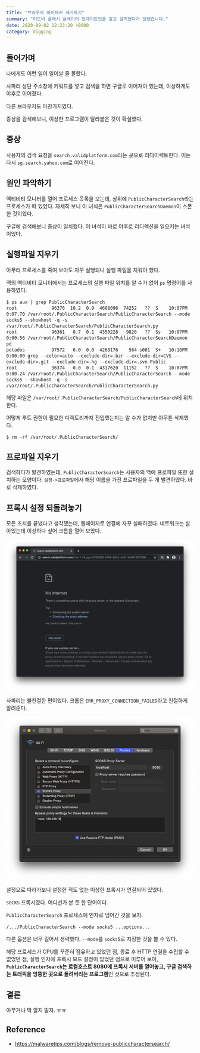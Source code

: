 ```yaml
---
title: "브라우저 하이재커 제거하기"
summary: "어도비 플래시 플레이어 업데이트인줄 알고 설치했다가 당했습니다."
date: 2020-09-02 22:23:20 +0900
category: digging
---
```


## 들어가며

나에게도 이런 일이 일어날 줄 몰랐다.

사파리 상단 주소창에 키워드를 넣고 검색을 하면 구글로 이어져야 했는데, 이상하게도 야후로 이어졌다.

다른 브라우저도 마찬가지였다.

증상을 검색해보니, 이상한 프로그램이 달라붙은 것이 확실했다.

## 증상

사용자의 검색 요청을 `search.validplatform.com`라는 곳으로 리다이렉트한다. 이는 다시 `sg.search.yahoo.com`로 이어진다.

## 원인 파악하기

액티비티 모니터를 열어 프로세스 목록을 보는데, 상위에 `PublicCharacterSearch`라는 프로세스가 떠 있었다. 자세히 보니 이 녀석은 `PublicCharacterSearchDaemon`이 스폰한 것이었다.

구글에 검색해보니 증상이 일치했다. 이 녀석이 바로 야후로 리디렉션을 일으키는 녀석이었다.

## 실행파일 지우기

아무리 프로세스를 죽여 보아도 자꾸 실행되니 실행 파일을 지워야 했다.

맥의 액티비티 모니터에서는 프로세스의 실행 파일 위치를 알 수가 없어 `ps` 명령어를 사용하였다.

~~~
$ ps aux | grep PublicCharacterSearch                             
root             96376  10.2  0.9  4608096  74252   ??  S    10:07PM   0:07.70 /var/root/.PublicCharacterSearch/PublicCharacterSearch --mode socks5 --showhost -q -s /var/root/.PublicCharacterSearch/PublicCharacterSearch.py
root             96361   0.7  0.1  4350228   9820   ??  Ss   10:07PM   0:00.56 /var/root/.PublicCharacterSearch/PublicCharacterSearchDaemon pd
potados          97572   0.0  0.0  4268176    564 s001  S+   10:10PM   0:00.00 grep --color=auto --exclude-dir=.bzr --exclude-dir=CVS --exclude-dir=.git --exclude-dir=.hg --exclude-dir=.svn Public
root             96374   0.0  0.1  4317620  11152   ??  S    10:07PM   0:00.24 /var/root/.PublicCharacterSearch/PublicCharacterSearch --mode socks5 --showhost -q -s /var/root/.PublicCharacterSearch/PublicCharacterSearch.py
~~~

해당 파일은 `/var/root/.PublicCharacterSearch/PublicCharacterSearch`에 위치한다.

어떻게 루트 권한이 필요한 디렉토리까지 진입했는지는 알 수가 없지만 아무튼 삭제했다.

~~~
$ rm -rf /var/root/.PublicCharacterSearch/
~~~

## 프로파일 지우기

검색하다가 발견하였는데, `PublicCharacterSearch`는 사용자의 맥에 프로파일 또한 설치하는 모양이다. `설정->프로파일`에서 해당 이름을 가진 프로파일을 두 개 발견하였다. 바로 삭제하였다.

## 프록시 설정 되돌려놓기

모든 조치를 끝냈다고 생각했는데, 웹페이지로 연결에 자꾸 실패하였다. 네트워크는 살아있는데 이상하다 싶어 크롬을 열어 보았다.

![chrome-for-the-win.png](/assets/images/opNjfgk.png)

사파리는 불친절한 편이었다. 크롬은 `ERR_PROXY_CONNECTION_FAILED`라고 친절하게 알려준다.

![proxy-setting.png](/assets/images/YeGJBTz.png)

설정으로 따라가보니 설정한 적도 없는 이상한 프록시가 연결되어 있었다.

`SOCKS` 프록시였다. 어디선가 본 듯 한 단어이다.

`PublicCharacterSearch` 프로세스에 인자로 넘어간 것을 보자.

~~~
/.../PublicCharacterSearch --mode socks5 ...options...
~~~

다른 옵션은 너무 길어서 생략했다. `--mode`를 `socks5`로 지정한 것을 볼 수 있다.

해당 프로세스가 CPU를 꾸준히 점유하고 있었던 점, 종료 후 HTTP 연결을 수립할 수 없었던 점, 실행 인자에 프록시 모드 설정이 있었던 점으로 미루어 보아, **`PublicCharacterSearch`는 로컬호스트 8080에 프록시 서버를 열어놓고, 구글 검색하는 트래픽을 엉뚱한 곳으로 돌려버리는 프로그램**인 것으로 추정된다.

## 결론

아무거나 막 깔지 말자. ㅠㅠ

## Reference

- https://malwaretips.com/blogs/remove-publiccharactersearch/
